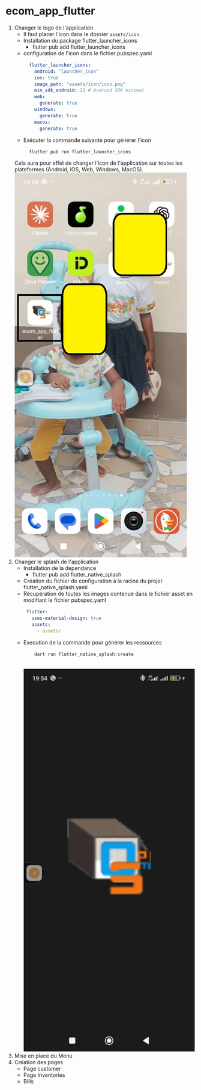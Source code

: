 # ecom_app_flutter

1. Changer le logo de l'application
    - Il faut placer l'icon dans le dossier `assets/icon`
    - Installation du package flutter_launcher_icons
      - flutter pub add flutter_launcher_icons
    - configuration de l'icon dans le fichier pubspec.yaml
        ```yaml
          flutter_launcher_icons:
            android: "launcher_icon"
            ios: true
            image_path: "assets/icon/icon.png"
            min_sdk_android: 21 # Android SDK minimal
            web:
              generate: true
            windows:
              generate: true
            macos:
              generate: true
        ```
    - Exécuter la commande suivante pour générer l'icon
      ```bash
        flutter pub run flutter_launcher_icons
      ```
   Cela aura pour effet de changer l'icon de l'application sur toutes les plateformes (Android, iOS, Web, Windows, MacOS). <br/>
    <img src="readme/1.jpg" alt="icon" /> <br>
2. Changer le splash de l'application
   - Installation de la dependance
     - flutter pub add flutter_native_splash
   - Création du fichier de configuration à la racine du projet flutter_native_splash.yaml
   - Récupération de toutes les images contenue dans le fichier asset en modifiant le fichier pubspec.yaml
     ```yaml
      flutter:
        uses-material-design: true
        assets:
          - assets/
      ```
   - Execution de la commande pour générer les ressources
      ```bash
          dart run flutter_native_splash:create
      ```
      <br/><img src="readme/2.jpg" alt="icon splash" /> <br>
3. Mise en place du Menu 
4. Création des pages
   - Page customer
   - Page Inventories
   - Bills